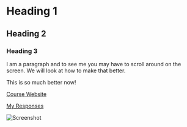 # Heading 1

## Heading 2

### Heading 3

I am a paragraph and to see me you may have to scroll around on the screen.  We will look at how to make that better.

This is so much better now!

[Course Website](https://montana-media-arts.github.io/341-web-design)

[My Responses](./responses.txt)

![Screenshot](./screenshot.PNG)

